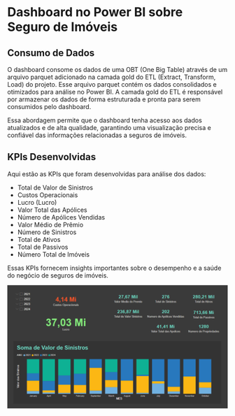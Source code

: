 # Dashboard no Power BI sobre Seguro de Imóveis

## Consumo de Dados

O dashboard consome os dados de uma OBT (One Big Table) através de um arquivo parquet adicionado na camada gold do ETL (Extract, Transform, Load) do projeto. Esse arquivo parquet contém os dados consolidados e otimizados para análise no Power BI. A camada gold do ETL é responsável por armazenar os dados de forma estruturada e pronta para serem consumidos pelo dashboard.

Essa abordagem permite que o dashboard tenha acesso aos dados atualizados e de alta qualidade, garantindo uma visualização precisa e confiável das informações relacionadas a seguros de imóveis.

## KPIs Desenvolvidas

Aqui estão as KPIs que foram desenvolvidas para análise dos dados:

- Total de Valor de Sinistros
- Custos Operacionais
- Lucro (Lucro)
- Valor Total das Apólices
- Número de Apólices Vendidas
- Valor Médio de Prêmio
- Número de Sinistros
- Total de Ativos
- Total de Passivos
- Número Total de Imóveis

Essas KPIs fornecem insights importantes sobre o desempenho e a saúde do negócio de seguros de imóveis.

![image](assets\dashboard.png)
